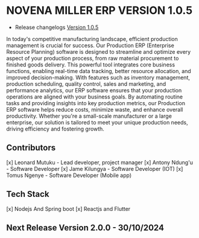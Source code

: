 # NOVENA MILLER ERP VERSION 1.0.5 
+ Release changelogs [Version 1.0.5](https://github.com/leo-mutuku/novena-frontend/releases/tag/v1.0.5-production)
  
In today's competitive manufacturing landscape, efficient production management is crucial for success. 
Our Production ERP (Enterprise Resource Planning) software is designed to streamline and optimize every aspect of your production process, from raw material procurement to finished goods delivery.
This powerful tool integrates core business functions, enabling real-time data tracking, better resource allocation, and improved decision-making. 
With features such as inventory management, production scheduling, quality control, sales and marketing, and performance analytics, our ERP software ensures that your production operations are aligned with your business goals.
By automating routine tasks and providing insights into key production metrics, our Production ERP software helps reduce costs, minimize waste, and enhance overall productivity. Whether you're a small-scale manufacturer or a large enterprise, our solution is tailored to meet your unique production needs, driving efficiency and fostering growth.


## Contributors
[x] Leonard Mutuku - Lead developer, project manager
[x] Antony Ndung'u - Software Developer
[x] Jame Kilungya - Software Developer (IOT)
[x] Tomus Ngenye - Software Developer (Mobile app)

## Tech Stack
[x] Nodejs And Spring boot
[x] Reactjs and Flutter


## Next Release Version 2.0.0 - 30/10/2024

